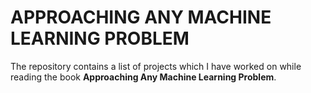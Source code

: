 # **APPROACHING ANY MACHINE LEARNING PROBLEM**  
The repository contains a list of projects which I have worked on while reading the book **Approaching Any Machine Learning Problem**. 
